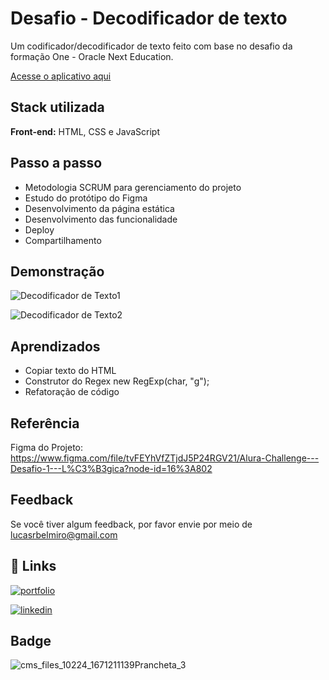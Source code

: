 
# Desafio - Decodificador de texto

Um codificador/decodificador de texto feito com base no desafio da formação One - Oracle Next Education. 

 [Acesse o aplicativo aqui](https://lucas-belmiro.github.io/decodificador-desafio/pp/)


## Stack utilizada

**Front-end:** HTML, CSS e JavaScript



## Passo a passo

- Metodologia SCRUM para gerenciamento do projeto
- Estudo do protótipo do Figma
- Desenvolvimento da página estática
- Desenvolvimento das funcionalidade
- Deploy
- Compartilhamento


## Demonstração

![Decodificador de Texto1](https://github.com/Lucas-Belmiro/app-todo/assets/103300371/a469ba01-4795-4685-9f5b-a2155daae71f)


![Decodificador de Texto2](https://github.com/Lucas-Belmiro/app-todo/assets/103300371/4dc62d4e-23c3-4016-a48d-188f9c96dbc8)





## Aprendizados

- Copiar texto do HTML
- Construtor do Regex new RegExp(char, "g");
- Refatoração de código
## Referência

Figma do Projeto: https://www.figma.com/file/tvFEYhVfZTjdJ5P24RGV21/Alura-Challenge---Desafio-1---L%C3%B3gica?node-id=16%3A802

## Feedback

Se você tiver algum feedback, por favor envie por meio de lucasrbelmiro@gmail.com


## 🔗 Links
[![portfolio](https://img.shields.io/badge/my_portfolio-000?style=for-the-badge&logo=ko-fi&logoColor=white)](https://portfolio-lucas-lemon.vercel.app/)

[![linkedin](https://img.shields.io/badge/linkedin-0A66C2?style=for-the-badge&logo=linkedin&logoColor=white)](https://www.linkedin.com/in/lucasbelmiro/)

## Badge

![cms_files_10224_1671211139Prancheta_3](https://github.com/Lucas-Belmiro/decodificador-desafio/assets/103300371/980ca0df-eb52-4d86-88ce-4b442cf5f9f3)
